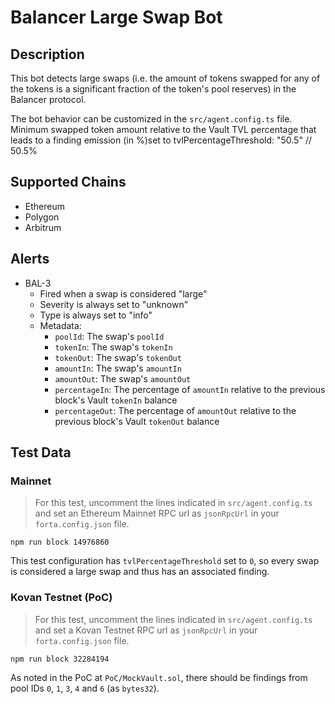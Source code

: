 # Balancer Large Swap Bot

## Description

This bot detects large swaps (i.e. the amount of tokens swapped for any of the tokens is a significant fraction of the
token's pool reserves) in the Balancer protocol.

The bot behavior can be customized in the `src/agent.config.ts` file. Minimum swapped token amount relative to the Vault TVL percentage that leads to a finding emission (in %)set to tvlPercentageThreshold: "50.5" // 50.5%

## Supported Chains

- Ethereum
- Polygon
- Arbitrum

## Alerts

- BAL-3
  - Fired when a swap is considered "large"
  - Severity is always set to "unknown"
  - Type is always set to "info"
  - Metadata:
    - `poolId`: The swap's `poolId`
    - `tokenIn`: The swap's `tokenIn`
    - `tokenOut`: The swap's `tokenOut`
    - `amountIn`: The swap's `amountIn`
    - `amountOut`: The swap's `amountOut`
    - `percentageIn`: The percentage of `amountIn` relative to the previous block's Vault `tokenIn` balance
    - `percentageOut`: The percentage of `amountOut` relative to the previous block's Vault `tokenOut` balance

## Test Data

### Mainnet

> For this test, uncomment the lines indicated in `src/agent.config.ts` and set an Ethereum Mainnet RPC url as
`jsonRpcUrl` in your `forta.config.json` file.

```
npm run block 14976860
```

This test configuration has `tvlPercentageThreshold` set to `0`, so every swap is considered a large swap and thus has
an associated finding.

### Kovan Testnet (PoC)

> For this test, uncomment the lines indicated in `src/agent.config.ts` and set a Kovan Testnet RPC url as `jsonRpcUrl`
in your `forta.config.json` file.

```
npm run block 32284194
```

As noted in the PoC at `PoC/MockVault.sol`, there should be findings from pool IDs `0`, `1`, `3`, `4` and `6` (as `bytes32`).
